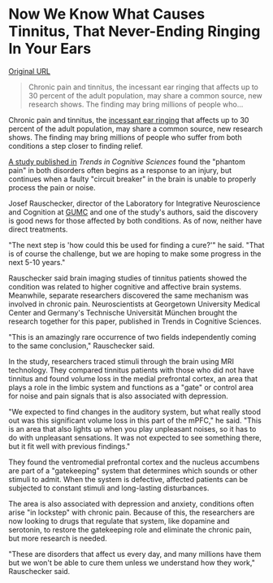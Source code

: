 # Now We Know What Causes Tinnitus, That Never-Ending Ringing In Your Ears

[Original URL](http://motherboard.vice.com/read/now-we-know-what-causes-tinnitus-that-never-ending-ringing-in-your-ears)

> Chronic pain and tinnitus, the incessant ear ringing that affects up to 30 percent of the adult population, may share a common source, new research shows. The finding may bring millions of people who...

Chronic pain and tinnitus, the [incessant ear ringing](http://motherboard.vice.com/read/so-doctors-have-found-a-way-to-stop-it-but-what-exactly-is-tinnitus) that affects up to 30 percent of the adult population, may share a common source, new research shows. The finding may bring millions of people who suffer from both conditions a step closer to finding relief.

[A study published in](http://dx.doi.org/10.1016/j.tics.2015.08.002) _Trends in Cognitive Sciences_ found the "phantom pain" in both disorders often begins as a response to an injury, but continues when a faulty "circuit breaker" in the brain is unable to properly process the pain or noise.

Josef Rauschecker, director of the Laboratory for Integrative Neuroscience and Cognition at [GUMC](https://gumc.georgetown.edu/) and one of the study's authors, said the discovery is good news for those affected by both conditions. As of now, neither have direct treatments.

"The next step is 'how could this be used for finding a cure?'" he said. "That is of course the challenge, but we are hoping to make some progress in the next 5-10 years."

Rauschecker said brain imaging studies of tinnitus patients showed the condition was related to higher cognitive and affective brain systems. Meanwhile, separate researchers discovered the same mechanism was involved in chronic pain. Neuroscientists at Georgetown University Medical Center and Germany's Technische Universität München brought the research together for this paper, published in Trends in Cognitive Sciences.

"This is an amazingly rare occurrence of two fields independently coming to the same conclusion," Rauschecker said.

In the study, researchers traced stimuli through the brain using MRI technology. They compared tinnitus patients with those who did not have tinnitus and found volume loss in the medial prefrontal cortex, an area that plays a role in the limbic system and functions as a "gate" or control area for noise and pain signals that is also associated with depression.

"We expected to find changes in the auditory system, but what really stood out was this significant volume loss in this part of the mPFC," he said. "This is an area that also lights up when you play unpleasant noises, so it has to do with unpleasant sensations. It was not expected to see something there, but it fit well with previous findings."

They found the ventromedial prefrontal cortex and the nucleus accumbens are part of a "gatekeeping" system that determines which sounds or other stimuli to admit. When the system is defective, affected patients can be subjected to constant stimuli and long-lasting disturbances.

The area is also associated with depression and anxiety, conditions often arise "in lockstep" with chronic pain. Because of this, the researchers are now looking to drugs that regulate that system, like dopamine and serotonin, to restore the gatekeeping role and eliminate the chronic pain, but more research is needed.

"These are disorders that affect us every day, and many millions have them but we won't be able to cure them unless we understand how they work," Rauschecker said.
